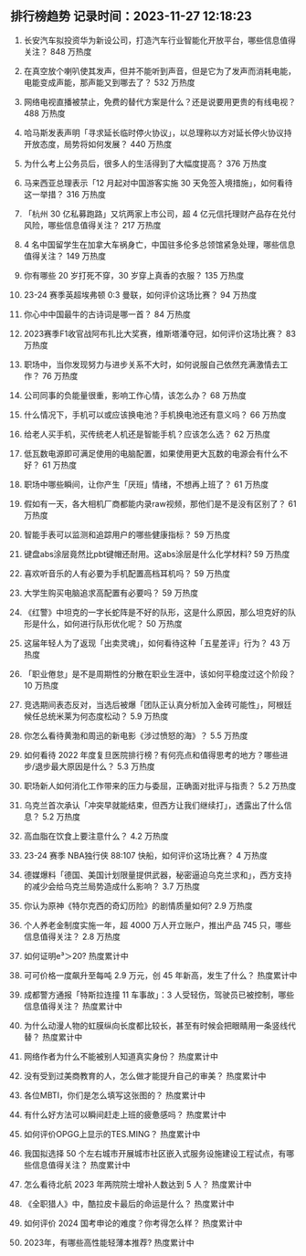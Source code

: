 
## 排行榜趋势 记录时间：2023-11-27 12:18:23
  
  1. 长安汽车拟投资华为新设公司，打造汽车行业智能化开放平台，哪些信息值得关注？ 848 万热度
    
  2. 在真空放个喇叭使其发声，但并不能听到声音，但是它为了发声而消耗电能，电能变成声能，那声能又到哪去了？ 532 万热度
    
  3. 网络电视直播被禁止，免费的替代方案是什么？还是说要用更贵的有线电视？ 488 万热度
    
  4. 哈马斯发表声明「寻求延长临时停火协议」，以总理称以方对延长停火协议持开放态度，局势将如何发展？ 440 万热度
    
  5. 为什么考上公务员后，很多人的生活得到了大幅度提高？ 376 万热度
    
  6. 马来西亚总理表示「12 月起对中国游客实施 30 天免签入境措施」，如何看待这一举措？ 316 万热度
    
  7. 「杭州 30 亿私募跑路」又坑两家上市公司，超 4 亿元信托理财产品存在兑付风险，哪些信息值得关注？ 217 万热度
    
  8. 4 名中国留学生在加拿大车祸身亡，中国驻多伦多总领馆紧急处理，哪些信息值得关注？ 149 万热度
    
  9. 你有哪些 20 岁打死不穿，30 岁穿上真香的衣服？ 135 万热度
    
  10. 23-24 赛季英超埃弗顿 0:3 曼联，如何评价这场比赛？ 94 万热度
    
  11. 你心中中国最牛的古诗词是哪一首？ 84 万热度
    
  12. 2023赛季F1收官战阿布扎比大奖赛，维斯塔潘夺冠，如何评价这场比赛？ 83 万热度
    
  13. 职场中，当你发现努力与进步关系不大时，如何说服自己依然充满激情去工作？ 76 万热度
    
  14. 公司同事的负能量很重，影响工作心情，该怎么办？ 68 万热度
    
  15. 什么情况下，手机可以或应该换电池？手机换电池还有意义吗？ 66 万热度
    
  16. 给老人买手机，买传统老人机还是智能手机？应该怎么选？ 62 万热度
    
  17. 低瓦数电源即可满足使用的电脑配置，如果使用更大瓦数的电源会有什么不好？ 61 万热度
    
  18. 职场中哪些瞬间，让你产生「厌班」情绪，不想再上班了？ 61 万热度
    
  19. 假如有一天，各大相机厂商都能内录raw视频，那他们是不是没有区别了？ 61 万热度
    
  20. 智能手表可以监测和追踪用户的哪些健康指标？ 59 万热度
    
  21. 键盘abs涂层竟然比pbt键帽还耐用。这abs涂层是什么化学材料? 59 万热度
    
  22. 喜欢听音乐的人有必要为手机配置高档耳机吗？ 59 万热度
    
  23. 大学生购买电脑追求高配置有必要吗？ 59 万热度
    
  24. 《红警》中坦克的一字长蛇阵是不好的队形，这是什么原因，那么坦克好的队形是什么，如何进行队形优化呢？ 50 万热度
    
  25. 这届年轻人为了返现「出卖灵魂」，如何看待这种「五星差评」行为？ 43 万热度
    
  26. 「职业倦怠」是不是周期性的分散在职业生涯中，该如何平稳度过这个阶段？ 10 万热度
    
  27. 竞选期间表态反对，当选后被爆「团队正认真分析加入金砖可能性」，阿根廷候任总统米莱为何态度松动？ 5.9 万热度
    
  28. 你怎么看待黄渤和周迅的新电影《涉过愤怒的海》？ 5.5 万热度
    
  29. 如何看待 2022 年度复旦医院排行榜？有何亮点和值得思考的地方？哪些进步/退步最大原因是什么？ 5.3 万热度
    
  30. 职场新人如何消化工作带来的压力与委屈，正确面对批评与指责？ 5.2 万热度
    
  31. 乌克兰首次承认「冲突早就能结束，但西方让我们继续打」，透露出了什么信息？ 5.2 万热度
    
  32. 高血脂在饮食上要注意什么？ 4.2 万热度
    
  33. 23-24 赛季 NBA独行侠 88:107 快船，如何评价这场比赛？ 4 万热度
    
  34. 德媒爆料「德国、美国计划限量提供武器，秘密逼迫乌克兰求和」，西方支持的减少会给乌克兰局势造成什么影响？ 3.7 万热度
    
  35. 你认为原神《特尔克西的奇幻历险》的剧情质量如何? 2.9 万热度
    
  36. 个人养老金制度实施一年，超 4000 万人开立账户，推出产品 745 只，哪些信息值得关注？ 2.8 万热度
    
  37. 如何证明e³＞20? 热度累计中
    
  38. 可可价格一度飙升至每吨 2.9 万元，创 45 年新高，发生了什么？ 热度累计中
    
  39. 成都警方通报「特斯拉连撞 11 车事故」：3 人受轻伤，驾驶员已被控制，哪些信息值得关注？ 热度累计中
    
  40. 为什么动漫人物的虹膜纵向长度都比较长，甚至有时候会把眼睛用一条竖线代替？ 热度累计中
    
  41. 网络作者为什么不能被别人知道真实身份？ 热度累计中
    
  42. 没有受到过美商教育的人，怎么做才能提升自己的审美？ 热度累计中
    
  43. 各位MBTI，你们是怎么填写这张图的？ 热度累计中
    
  44. 有什么好方法可以瞬间赶走上班的疲惫感吗？ 热度累计中
    
  45. 如何评价OPGG上显示的TES.MING？ 热度累计中
    
  46. 我国拟选择 50 个左右城市开展城市社区嵌入式服务设施建设工程试点，有哪些信息值得关注？ 热度累计中
    
  47. 怎么看待北航 2023 年两院院士增补人数达到 5 人？ 热度累计中
    
  48. 《全职猎人》中，酷拉皮卡最后的命运是什么？ 热度累计中
    
  49. 如何评价 2024 国考申论的难度？你考得怎么样？ 热度累计中
    
  50. 2023年，有哪些高性能轻薄本推荐? 热度累计中
    